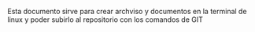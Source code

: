 Esta documento sirve para crear archviso y documentos en la 
terminal de linux y poder subirlo al repositorio con 
los comandos de GIT 